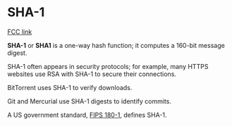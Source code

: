 # SHA-1

[FCC link](https://www.freecodecamp.org/learn/coding-interview-prep/rosetta-code/sha-1)

**SHA-1** or **SHA1** is a one-way hash function; it computes a 160-bit message
digest.

SHA-1 often appears in security protocols; for example, many HTTPS websites use
RSA with SHA-1 to secure their connections.

BitTorrent uses SHA-1 to verify downloads.

Git and Mercurial use SHA-1 digests to identify commits.

A US government standard,
[FIPS 180-1](https://rosettacode.org/wiki/SHA-1/FIPS-180-1), defines SHA-1.
